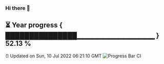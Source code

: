 ### Hi there 👋
⏳ Year progress { ███████████████▁▁▁▁▁▁▁▁▁▁▁▁▁▁▁ } 52.13 %
---
⏰ Updated on Sun, 10 Jul 2022 06:21:10 GMT
![Progress Bar CI](https://github.com/liununu/liununu/workflows/Progress%20Bar%20CI/badge.svg)
